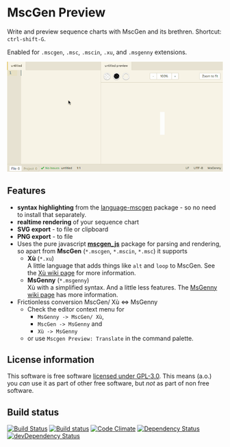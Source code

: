 # MscGen Preview

Write and preview sequence charts with MscGen and its brethren. Shortcut: `ctrl-shift-G`.

Enabled for `.mscgen`, `.msc`, `.mscin`, `.xu`, and `.msgenny` extensions.

![animated gif demoing live preview of a simple sequence chart](https://raw.githubusercontent.com/sverweij/atom-mscgen-preview/master/assets/atom-mscgen-preview.gif)

## Features
- **syntax highlighting** from the [language-mscgen](https://atom.io/packages/language-mscgen) package - so no need to install that separately.
- **realtime rendering** of your sequence chart
- **SVG export** - to file or clipboard
- **PNG export** - to file
- Uses the pure javascript **[mscgen_js](https://github.com/sverweij/mscgen_js)** package for parsing and rendering, so apart from **MscGen** (`*.mscgen`, `*.mscin`, `*.msc`) it supports
  - **Xù** (`*.xu`)    
    A little language that adds things like `alt` and `loop` to MscGen.
    See the [Xù wiki page](https://github.com/sverweij/mscgen_js/blob/master/wikum/xu.md)
    for more information.
  - **MsGenny** (`*.msgenny`)    
    Xù with a simplified syntax. And a little less features. The
    [MsGenny wiki page](https://github.com/sverweij/mscgen_js/blob/master/wikum/msgenny.md)
    has more information.
- Frictionless conversion MscGen/ Xù <=> MsGenny    
  - Check the editor context menu for
    - `MsGenny -> MscGen/ Xù`,
    - `MscGen -> MsGenny` and
    - `Xù -> MsGenny`
  - or use `Mscgen Preview: Translate` in the command palette.


## License information
This software is free software [licensed under GPL-3.0](LICENSE.md). This means (a.o.) you _can_ use
it as part of other free software, but _not_ as part of non free software.

## Build status
[![Build Status](https://travis-ci.org/sverweij/atom-mscgen-preview.svg?branch=master)](https://travis-ci.org/sverweij/atom-mscgen-preview)
[![Build status](https://ci.appveyor.com/api/projects/status/wv47lflylhroa9wl?svg=true)](https://ci.appveyor.com/project/sverweij/atom-mscgen-preview)
[![Code Climate](https://codeclimate.com/github/sverweij/atom-mscgen-preview/badges/gpa.svg)](https://codeclimate.com/github/sverweij/atom-mscgen-preview)
[![Dependency Status](https://david-dm.org/sverweij/atom-mscgen-preview.svg)](https://david-dm.org/sverweij/atom-mscgen-preview)
[![devDependency Status](https://david-dm.org/sverweij/atom-mscgen-preview/dev-status.svg)](https://david-dm.org/sverweij/atom-mscgen-preview#info=devDependencies)
